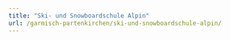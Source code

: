 ```yaml
---
title: "Ski- und Snowboardschule Alpin"
url: /garmisch-partenkirchen/ski-und-snowboardschule-alpin/
---
```

